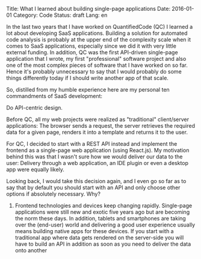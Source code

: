 Title: What I learned about building single-page applications
Date: 2016-01-01
Category: Code
Status: draft
Lang: en

In the last two years that I have worked on QuantifiedCode (QC) I learned a lot about developing SaaS applications. Building a solution for automated code analysis is probably at the upper end of the complexity scale when it comes to SaaS applications, especially since we did it with very little external funding. In addition, QC was the first API-driven single-page application that I wrote, my first "professional" software project and also one of the most complex pieces of software that I have worked on so far. Hence it's probably unnecessary to say that I would probably do some things differently today if I should write another app of that scale.

So, distilled from my humble experience here are my personal ten commandments of SaaS development:

Do API-centric design.

Before QC, all my web projects were realized as "traditional" client/server applications: The browser sends a request, the server retrieves the required data for a given page, renders it into a template and returns it to the user.

For QC, I decided to start with a REST API instead and implement the frontend as a single-page web application (using React.js). My motivation behind this was that I wasn't sure how we would deliver our data to the user: Delivery through a web application, an IDE plugin or even a desktop app were equally likely.

Looking back, I would take this decision again, and I even go so far as to say that by default you should start with an API and only choose other options if absolutely necessary. Why?
<ol>
    <li>Frontend technologies and devices keep changing rapidly. Single-page applications were still new and exotic five years ago but are becoming the norm these days. In addition, tablets and smartphones are taking over the (end-user) world and delivering a good user experience usually means building native apps for these devices. If you start with a traditional app where data gets rendered on the server-side you will have to build an API in addition as soon as you need to deliver the data onto another</li>
</ol>